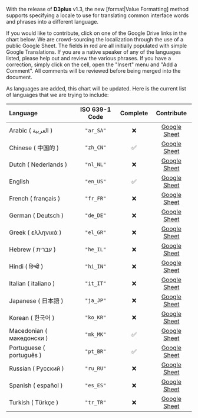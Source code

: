 With the release of **D3plus** v1.3, the new [format|Value Formatting] method supports specifying a locale to use for translating common interface words and phrases into a different language.

If you would like to contribute, click on one of the Google Drive links in the chart below. We are crowd-sourcing the localization through the use of a public Google Sheet. The fields in red are all initially populated with simple Google Translations. If you are a native speaker of any of the languages listed, please help out and review the various phrases. If you have a correction, simply click on the cell, open the "Insert" menu and "Add a Comment". All comments will be reviewed before being merged into the document.

As languages are added, this chart will be updated. Here is the current list of languages that we are trying to include:

| Language | ISO 639-1 Code | Complete | Contribute |
| :-- | :-: | :-: | :-: |
| Arabic ( العربية ) | `"ar_SA"` | :x: | [Google Sheet](https://docs.google.com/spreadsheets/d/1JPFkLTDqnF3azUU2ssWs_M918Rr1mXIR-Flh8ccjYlo/edit#gid=641014096) |
| Chinese ( 中国的 ) | `"zh_CN"` | :white_check_mark: | [Google Sheet](https://docs.google.com/spreadsheets/d/1JPFkLTDqnF3azUU2ssWs_M918Rr1mXIR-Flh8ccjYlo/edit#gid=1185876770) |
| Dutch ( Nederlands )| `"nl_NL"` | :x: | [Google Sheet](https://docs.google.com/spreadsheets/d/1JPFkLTDqnF3azUU2ssWs_M918Rr1mXIR-Flh8ccjYlo/edit#gid=1521546050) |
| English | `"en_US"` | :white_check_mark: | [Google Sheet](https://docs.google.com/spreadsheets/d/1JPFkLTDqnF3azUU2ssWs_M918Rr1mXIR-Flh8ccjYlo/edit#gid=0) |
| French ( français ) | `"fr_FR"` | :x: | [Google Sheet](https://docs.google.com/spreadsheets/d/1JPFkLTDqnF3azUU2ssWs_M918Rr1mXIR-Flh8ccjYlo/edit#gid=1909498489) |
| German ( Deutsch ) | `"de_DE"` | :x: | [Google Sheet](https://docs.google.com/spreadsheets/d/1JPFkLTDqnF3azUU2ssWs_M918Rr1mXIR-Flh8ccjYlo/edit#gid=1130420966) |
| Greek ( ελληνικά ) | `"el_GR"` | :x: | [Google Sheet](https://docs.google.com/spreadsheets/d/1JPFkLTDqnF3azUU2ssWs_M918Rr1mXIR-Flh8ccjYlo/edit#gid=1438093114) |
| Hebrew ( עברית ) | `"he_IL"` | :x: | [Google Sheet](https://docs.google.com/spreadsheets/d/1JPFkLTDqnF3azUU2ssWs_M918Rr1mXIR-Flh8ccjYlo/edit#gid=191272149) |
| Hindi ( हिन्दी ) | `"hi_IN"` | :x: | [Google Sheet](https://docs.google.com/spreadsheets/d/1JPFkLTDqnF3azUU2ssWs_M918Rr1mXIR-Flh8ccjYlo/edit#gid=1595080504) |
| Italian ( italiano ) | `"it_IT"` | :x: | [Google Sheet](https://docs.google.com/spreadsheets/d/1JPFkLTDqnF3azUU2ssWs_M918Rr1mXIR-Flh8ccjYlo/edit#gid=716196385) |
| Japanese ( 日本語 ) | `"ja_JP"` | :x: | [Google Sheet](https://docs.google.com/spreadsheets/d/1JPFkLTDqnF3azUU2ssWs_M918Rr1mXIR-Flh8ccjYlo/edit#gid=389154689) |
| Korean ( 한국어 ) | `"ko_KR"` | :x: | [Google Sheet](https://docs.google.com/spreadsheets/d/1JPFkLTDqnF3azUU2ssWs_M918Rr1mXIR-Flh8ccjYlo/edit#gid=869864942) |
| Macedonian ( македонски ) | `"mk_MK"` | :white_check_mark: | [Google Sheet](https://docs.google.com/spreadsheets/d/1JPFkLTDqnF3azUU2ssWs_M918Rr1mXIR-Flh8ccjYlo/edit#gid=1757062710) |
| Portuguese ( português ) | `"pt_BR"` | :white_check_mark: | [Google Sheet](https://docs.google.com/spreadsheets/d/1JPFkLTDqnF3azUU2ssWs_M918Rr1mXIR-Flh8ccjYlo/edit#gid=1668507175) |
| Russian ( Pyccĸий ) | `"ru_RU"` | :x: | [Google Sheet](https://docs.google.com/spreadsheets/d/1JPFkLTDqnF3azUU2ssWs_M918Rr1mXIR-Flh8ccjYlo/edit#gid=1591018201) |
| Spanish ( español ) | `"es_ES"` | :x: | [Google Sheet](https://docs.google.com/spreadsheets/d/1JPFkLTDqnF3azUU2ssWs_M918Rr1mXIR-Flh8ccjYlo/edit#gid=1341544104) |
| Turkish ( Tϋrkçe ) | `"tr_TR"` | :x: | [Google Sheet](https://docs.google.com/spreadsheets/d/1JPFkLTDqnF3azUU2ssWs_M918Rr1mXIR-Flh8ccjYlo/edit#gid=452856942) |
